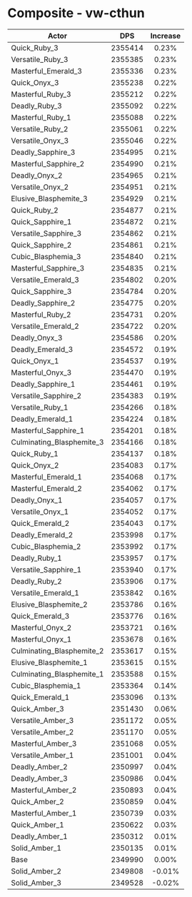 # Composite - vw-cthun
| Actor | DPS | Increase |
|---|:---:|:---:|
|Quick_Ruby_3|2355414|0.23%|
|Versatile_Ruby_3|2355385|0.23%|
|Masterful_Emerald_3|2355336|0.23%|
|Quick_Onyx_3|2355238|0.22%|
|Masterful_Ruby_3|2355212|0.22%|
|Deadly_Ruby_3|2355092|0.22%|
|Masterful_Ruby_1|2355088|0.22%|
|Versatile_Ruby_2|2355061|0.22%|
|Versatile_Onyx_3|2355046|0.22%|
|Deadly_Sapphire_3|2354995|0.21%|
|Masterful_Sapphire_2|2354990|0.21%|
|Deadly_Onyx_2|2354965|0.21%|
|Versatile_Onyx_2|2354951|0.21%|
|Elusive_Blasphemite_3|2354929|0.21%|
|Quick_Ruby_2|2354877|0.21%|
|Quick_Sapphire_1|2354872|0.21%|
|Versatile_Sapphire_3|2354862|0.21%|
|Quick_Sapphire_2|2354861|0.21%|
|Cubic_Blasphemia_3|2354840|0.21%|
|Masterful_Sapphire_3|2354835|0.21%|
|Versatile_Emerald_3|2354802|0.20%|
|Quick_Sapphire_3|2354784|0.20%|
|Deadly_Sapphire_2|2354775|0.20%|
|Masterful_Ruby_2|2354731|0.20%|
|Versatile_Emerald_2|2354722|0.20%|
|Deadly_Onyx_3|2354586|0.20%|
|Deadly_Emerald_3|2354572|0.19%|
|Quick_Onyx_1|2354537|0.19%|
|Masterful_Onyx_3|2354470|0.19%|
|Deadly_Sapphire_1|2354461|0.19%|
|Versatile_Sapphire_2|2354383|0.19%|
|Versatile_Ruby_1|2354266|0.18%|
|Deadly_Emerald_1|2354224|0.18%|
|Masterful_Sapphire_1|2354201|0.18%|
|Culminating_Blasphemite_3|2354166|0.18%|
|Quick_Ruby_1|2354137|0.18%|
|Quick_Onyx_2|2354083|0.17%|
|Masterful_Emerald_1|2354068|0.17%|
|Masterful_Emerald_2|2354062|0.17%|
|Deadly_Onyx_1|2354057|0.17%|
|Versatile_Onyx_1|2354052|0.17%|
|Quick_Emerald_2|2354043|0.17%|
|Deadly_Emerald_2|2353998|0.17%|
|Cubic_Blasphemia_2|2353992|0.17%|
|Deadly_Ruby_1|2353957|0.17%|
|Versatile_Sapphire_1|2353940|0.17%|
|Deadly_Ruby_2|2353906|0.17%|
|Versatile_Emerald_1|2353842|0.16%|
|Elusive_Blasphemite_2|2353786|0.16%|
|Quick_Emerald_3|2353776|0.16%|
|Masterful_Onyx_2|2353721|0.16%|
|Masterful_Onyx_1|2353678|0.16%|
|Culminating_Blasphemite_2|2353617|0.15%|
|Elusive_Blasphemite_1|2353615|0.15%|
|Culminating_Blasphemite_1|2353588|0.15%|
|Cubic_Blasphemia_1|2353364|0.14%|
|Quick_Emerald_1|2353096|0.13%|
|Quick_Amber_3|2351430|0.06%|
|Versatile_Amber_3|2351172|0.05%|
|Versatile_Amber_2|2351170|0.05%|
|Masterful_Amber_3|2351068|0.05%|
|Versatile_Amber_1|2351001|0.04%|
|Deadly_Amber_2|2350997|0.04%|
|Deadly_Amber_3|2350986|0.04%|
|Masterful_Amber_2|2350893|0.04%|
|Quick_Amber_2|2350859|0.04%|
|Masterful_Amber_1|2350739|0.03%|
|Quick_Amber_1|2350622|0.03%|
|Deadly_Amber_1|2350312|0.01%|
|Solid_Amber_1|2350135|0.01%|
|Base|2349990|0.00%|
|Solid_Amber_2|2349808|-0.01%|
|Solid_Amber_3|2349528|-0.02%|
